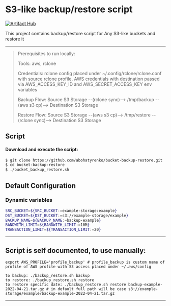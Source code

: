 # S3-like backup/restore script

[![Artifact Hub](https://img.shields.io/endpoint?url=https://artifacthub.io/badge/repository/bucket-backup-restore)](https://artifacthub.io/packages/search?repo=bucket-backup-restore)

This project contains backup/restore script for Any S3-like buckets and restore it

---
> Prerequisites to run locally:
>
> Tools: aws, rclone
>
> Credentials: rclone config placed under ~/.config/rclone/rclone.conf with source rclone profile, AWS credentials with destination passed via AWS_ACCESS_KEY_ID and AWS_SECRET_ACCESS_KEY env variables
>
>
> Backup Flow: Source S3 Storage --(rclone sync)--> /tmp/backup --(aws s3 cp)--> Destination S3 Storage
>
> Restore Flow: Source S3 Storage --(aws s3 cp)--> /tmp/restore --(rclone sync)--> Destination S3 Storage

## Script


#### Download and execute the script:

```bash
$ git clone https://github.com/abohatyrenko/bucket-backup-restore.git
$ cd bucket-backup-restore
$ ./bucket_backup_restore.sh
```


## Default Configuration

### Dynamic variables

```bash
SRC_BUCKET=${SRC_BUCKET:=example-storage:example}
DST_BUCKET=${DST_BUCKET:=s3://example-storage/example}
BACKUP_NAME=${BACKUP_NAME:=backup-example}
BANDWITH_LIMIT=${BANDWITH_LIMIT:=10M}
TRANSACTION_LIMIT=${TRANSACTION_LIMIT:=20}
```

---
## Script is self documented, to use manually:

```shell
export AWS_PROFILE='profile_backup' # profile_backup is custom name of profile of AWS profile with S3 access placed under ~/.aws/config

to backup: ./backup_restore.sh backup
to restore: ./backup_restore.sh restore
to restore specific date: ./backup_restore.sh restore backup-example-2022-04-21.tar.gz # in default full path will be case s3://example-storage/example/backup-example-2022-04-21.tar.gz
```
---
